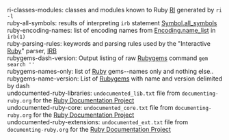 ri-classes-modules: classes and modules known to Ruby [RI](http://ruby-doc.org/stdlib-2.2.3/libdoc/rdoc/rdoc/RDoc/RI.html "Interactive Reference") generated by `ri -l`  
ruby-all-symbols: results of interpreting `irb` statement [Symbol.all_symbols](https://ruby-doc.org/core-2.2.0/Symbol.html#method-c-all_symbols)  
ruby-encoding-names: list of encoding names from [Encoding.name_list](https://ruby-doc.org/core-2.2.0/Encoding.html#method-c-name_list) in `irb(1)`  
ruby-parsing-rules: keywords and parsing rules used by the "Interactive [Ruby](https://www.ruby-lang.org)" parser, [IRB](http://ruby-doc.org/stdlib-2.0.0/libdoc/irb/rdoc/IRB.html)  
rubygems-dash-version: Output listing of raw [Rubygems](https://rubygems.org) command `gem search ''`  
rubygems-names-only: list of [Ruby](https://www.ruby-lang.org) gems--names only and nothing else..  
rubygems-name-version: List of [Rubygems](https://rubygems.org) with name and version delimited by dash  
undocumented-ruby-libraries: `undocumented_lib.txt` file from `documenting-ruby.org` for the [Ruby Documentation Project](http://documenting-ruby.org "A concerted effort to augment and enhance Ruby MRI documentation")  
undocumented-ruby-core: `undocumented_core.txt` file from `documenting-ruby.org` for the [Ruby Documentation Project](http://documenting-ruby.org "A concerted effort to augment and enhance Ruby MRI documentation")  
undocumented-ruby-extensions: `undocumented_ext.txt` file from `documenting-ruby.org` for the [Ruby Documentation Project](http://documenting-ruby.org "A concerted effort to augment and enhance Ruby MRI documentation")  
